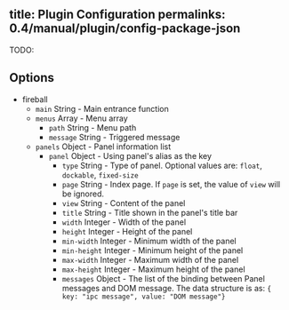 title: Plugin Configuration
permalinks: 0.4/manual/plugin/config-package-json
---

TODO:

## Options

 * fireball
   * `main` String - Main entrance function
   * `menus` Array - Menu array
     * `path` String - Menu path
     * `message` String - Triggered message
   * `panels` Object - Panel information list
     * `panel` Object - Using panel's alias as the key
       * `type` String - Type of panel. Optional values are: `float`, `dockable`, `fixed-size`
       * `page` String - Index page. If `page` is set, the value of `view` will be ignored.
       * `view` String - Content of the panel
       * `title` String - Title shown in the panel's title bar
       * `width` Integer - Width of the panel
       * `height` Integer - Height of the panel
       * `min-width` Integer - Minimum width of the panel
       * `min-height` Integer - Minimum height of the panel
       * `max-width` Integer - Maximum width of the panel
       * `max-height` Integer - Maximum height of the panel
       * `messages` Object - The list of the binding between Panel messages and DOM message. The data structure is as: `{ key: "ipc message", value: "DOM message"}`
